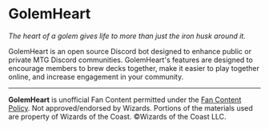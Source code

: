 # GolemHeart

_The heart of a golem gives life to more than just the iron husk around it._

GolemHeart is an open source Discord bot designed to enhance public or private MTG Discord communities. GolemHeart's features are designed to encourage members to brew decks together, make it easier to play together online, and increase engagement in your community.
___
**GolemHeart** is unofficial Fan Content permitted under the [Fan Content Policy](https://company.wizards.com/en/legal/fancontentpolicy). Not approved/endorsed by Wizards. Portions of the materials used are property of Wizards of the Coast. ©Wizards of the Coast LLC.
